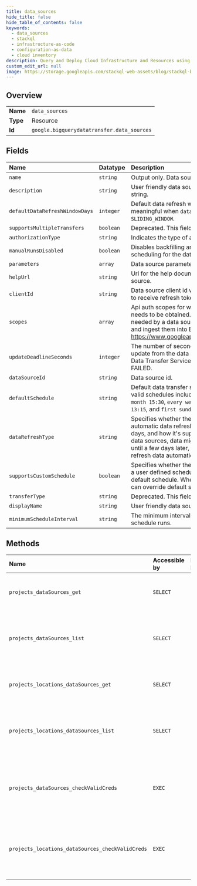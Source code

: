 ```yaml
---
title: data_sources
hide_title: false
hide_table_of_contents: false
keywords:
  - data_sources
  - stackql
  - infrastructure-as-code
  - configuration-as-data
  - cloud inventory
description: Query and Deploy Cloud Infrastructure and Resources using SQL
custom_edit_url: null
image: https://storage.googleapis.com/stackql-web-assets/blog/stackql-blog-post-featured-image.png
---
```

  
    

## Overview
<table><tbody>
<tr><td><b>Name</b></td><td><code>data_sources</code></td></tr>
<tr><td><b>Type</b></td><td>Resource</td></tr>
<tr><td><b>Id</b></td><td><code>google.bigquerydatatransfer.data_sources</code></td></tr>
</tbody></table>

## Fields
| Name | Datatype | Description |
|:-----|:---------|:------------|
| `name` | `string` | Output only. Data source resource name. |
| `description` | `string` | User friendly data source description string. |
| `defaultDataRefreshWindowDays` | `integer` | Default data refresh window on days. Only meaningful when `data_refresh_type` = `SLIDING_WINDOW`. |
| `supportsMultipleTransfers` | `boolean` | Deprecated. This field has no effect. |
| `authorizationType` | `string` | Indicates the type of authorization. |
| `manualRunsDisabled` | `boolean` | Disables backfilling and manual run scheduling for the data source. |
| `parameters` | `array` | Data source parameters. |
| `helpUrl` | `string` | Url for the help document for this data source. |
| `clientId` | `string` | Data source client id which should be used to receive refresh token. |
| `scopes` | `array` | Api auth scopes for which refresh token needs to be obtained. These are scopes needed by a data source to prepare data and ingest them into BigQuery, e.g., https://www.googleapis.com/auth/bigquery |
| `updateDeadlineSeconds` | `integer` | The number of seconds to wait for an update from the data source before the Data Transfer Service marks the transfer as FAILED. |
| `dataSourceId` | `string` | Data source id. |
| `defaultSchedule` | `string` | Default data transfer schedule. Examples of valid schedules include: `1st,3rd monday of month 15:30`, `every wed,fri of jan,jun 13:15`, and `first sunday of quarter 00:00`. |
| `dataRefreshType` | `string` | Specifies whether the data source supports automatic data refresh for the past few days, and how it's supported. For some data sources, data might not be complete until a few days later, so it's useful to refresh data automatically. |
| `supportsCustomSchedule` | `boolean` | Specifies whether the data source supports a user defined schedule, or operates on the default schedule. When set to `true`, user can override default schedule. |
| `transferType` | `string` | Deprecated. This field has no effect. |
| `displayName` | `string` | User friendly data source name. |
| `minimumScheduleInterval` | `string` | The minimum interval for scheduler to schedule runs. |
## Methods
| Name | Accessible by | Required Params | Description |
|:-----|:--------------|:----------------|:------------|
| `projects_dataSources_get` | `SELECT` | `name` | Retrieves a supported data source and returns its settings. |
| `projects_dataSources_list` | `SELECT` | `parent` | Lists supported data sources and returns their settings. |
| `projects_locations_dataSources_get` | `SELECT` | `name` | Retrieves a supported data source and returns its settings. |
| `projects_locations_dataSources_list` | `SELECT` | `parent` | Lists supported data sources and returns their settings. |
| `projects_dataSources_checkValidCreds` | `EXEC` | `name` | Returns true if valid credentials exist for the given data source and requesting user. |
| `projects_locations_dataSources_checkValidCreds` | `EXEC` | `name` | Returns true if valid credentials exist for the given data source and requesting user. |
